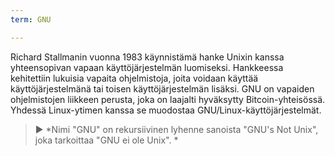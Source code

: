 ```yaml
---
term: GNU

---
```

Richard Stallmanin vuonna 1983 käynnistämä hanke Unixin kanssa yhteensopivan vapaan käyttöjärjestelmän luomiseksi. Hankkeessa kehitettiin lukuisia vapaita ohjelmistoja, joita voidaan käyttää käyttöjärjestelmänä tai toisen käyttöjärjestelmän lisäksi. GNU on vapaiden ohjelmistojen liikkeen perusta, joka on laajalti hyväksytty Bitcoin-yhteisössä. Yhdessä Linux-ytimen kanssa se muodostaa GNU/Linux-käyttöjärjestelmät.

> ► *Nimi "GNU" on rekursiivinen lyhenne sanoista "GNU's Not Unix", joka tarkoittaa "GNU ei ole Unix". *